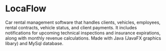 # LocaFlow
Car rental management software that handles clients, vehicles, employees, rental contracts, vehicle status, and client payments. It includes notifications for upcoming technical inspections and insurance expirations, along with monthly revenue calculations. Made with Java (JavaFX graphics libary) and MySql database.
